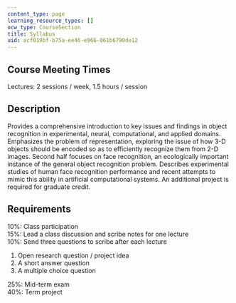 ```yaml
---
content_type: page
learning_resource_types: []
ocw_type: CourseSection
title: Syllabus
uid: acf019bf-b75a-ee46-e966-061b6790de12
---
```


Course Meeting Times
--------------------

Lectures: 2 sessions / week, 1.5 hours / session

Description
-----------

Provides a comprehensive introduction to key issues and findings in object recognition in experimental, neural, computational, and applied domains. Emphasizes the problem of representation, exploring the issue of how 3-D objects should be encoded so as to efficiently recognize them from 2-D images. Second half focuses on face recognition, an ecologically important instance of the general object recognition problem. Describes experimental studies of human face recognition performance and recent attempts to mimic this ability in artificial computational systems. An additional project is required for graduate credit.

Requirements
------------

10%: Class participation  
15%: Lead a class discussion and scribe notes for one lecture  
10%: Send three questions to scribe after each lecture

1.  Open research question / project idea
2.  A short answer question
3.  A multiple choice question

25%: Mid-term exam  
40%: Term project